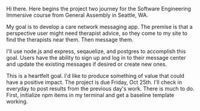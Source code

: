 Hi there. Here begins the project two journey for the Software Engineering Immersive course from General Assembly in Seattle, WA.

My goal is to develop a care network messaging app. The premise is that a perspective user might need therapist advice, so they come to my site to find the therapists near them. Then message them.

I'll use node.js and express, seqauelize, and postgres to accomplish this goal.  Users have the ability to sign up and log in to their message center and update the existing messages if desired or create new ones.

This is a heartfelt goal. I'd like to produce something of value that could have a positive impact.  The project is due Friday, Oct 25th. I'll check in everyday to post results from the previous day's work.  There is much to do. First, initialize npm items in my terminal and get a baseline template working.